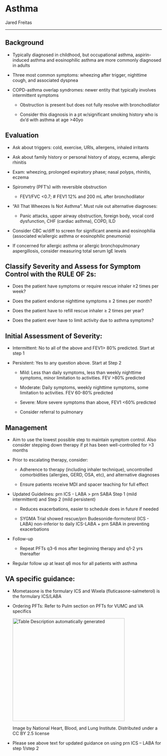 # Asthma 

Jared Freitas

---

## Background

- Typically diagnosed in childhood, but occupational asthma,
    aspirin-induced asthma and eosinophilic asthma are more commonly
    diagnosed in adults

- Three most common symptoms: wheezing after trigger, nighttime cough,
    and associated dyspnea

- COPD-asthma overlap syndromes: newer entity that typically involves
    intermittent symptoms

    - Obstruction is present but does not fully resolve with
        bronchodilator

    - Consider this diagnosis in a pt w/significant smoking history who is
        dx’d with asthma at age \>40yo

## Evaluation

- Ask about triggers: cold, exercise, URIs, allergens, inhaled
        irritants

- Ask about family history or personal history of atopy, eczema,
        allergic rhinitis

- Exam: wheezing, prolonged expiratory phase; nasal polyps, rhinitis,
        eczema

- Spirometry (PFT’s) with reversible obstruction

    - FEV1/FVC \<0.7; \# FEV1 12% and 200 mL after bronchodilator

- “All That Wheezes Is Not Asthma”. Must rule out alternative
        diagnoses:

    - Panic attacks, upper airway obstruction, foreign body, vocal cord
        dysfunction, CHF (cardiac asthma), COPD, ILD

- Consider CBC w/diff to screen for significant anemia and
    eosinophilia (associated w/allergic asthma or eosinophilic
    pneumonia)

- If concerned for allergic asthma or allergic bronchopulmonary
    aspergillosis, consider measuring total serum IgE levels

## Classify Severity and Assess for Symptom Control with the RULE OF 2s:

- Does the patient have symptoms or require rescue inhaler ≥2 times
    per week?

- Does the patient endorse nighttime symptoms ≥ 2 times per month?

- Does the patient have to refill rescue inhaler ≥ 2 times per year?

- Does the patient ever have to limit activity due to asthma symptoms?

## Initial Assessment of Severity:

- Intermittent: No to all of the above and FEV1\> 80% predicted. Start
    at step 1

- Persistent: Yes to any question above. Start at Step 2

    - Mild: Less than daily symptoms, less than weekly nighttime symptoms,
        minor limitation to activities. FEV \>80% predicted

    - Moderate: Daily symptoms, weekly nighttime symptoms, some limitation
        to activities. FEV 60-80% predicted

    - Severe: More severe symptoms than above, FEV1 \<60% predicted

    - Consider referral to pulmonary

## Management

- Aim to use the lowest possible step to maintain symptom control.
    Also consider stepping down therapy if pt has been well-controlled
    for \>3 months

- Prior to escalating therapy, consider:

    - Adherence to therapy (including inhaler technique), uncontrolled
        comorbidities (allergies, GERD, OSA, etc), and alternative diagnoses

    - Ensure patients receive MDI and spacer teaching for full effect

- Updated Guidelines: prn ICS - LABA \> prn SABA Step 1 (mild
    intermittent) and Step 2 (mild persistent)

    - Reduces exacerbations, easier to schedule does in future if needed

    - SYGMA Trial showed rescue/prn Budesonide-formoterol (ICS - LABA)
        non-inferior to daily ICS-LABA + prn SABA in preventing
        exacerbations

- Follow-up

    - Repeat PFTs q3-6 mos after beginning therapy and q1-2 yrs thereafter

- Regular follow up at least q6 mos for all patients with asthma

## VA specific guidance: 

- Mometasone is the formulary ICS and Wixela (fluticasone-salmeterol)
    is the formulary ICS/LABA

- Ordering PFTs: Refer to Pulm section on PFTs for VUMC and VA
    specifics

    <img src="output/media/image23.gif"
    style="width:3.75in;height:3.45417in"
    alt="Table Description automatically generated" />

    Image by National Heart, Blood, and Lung Institute. Distributed
    under a CC BY 2.5 license

- Please see above text for updated guidance on using prn ICS – LABA
    for step 1/step 2
